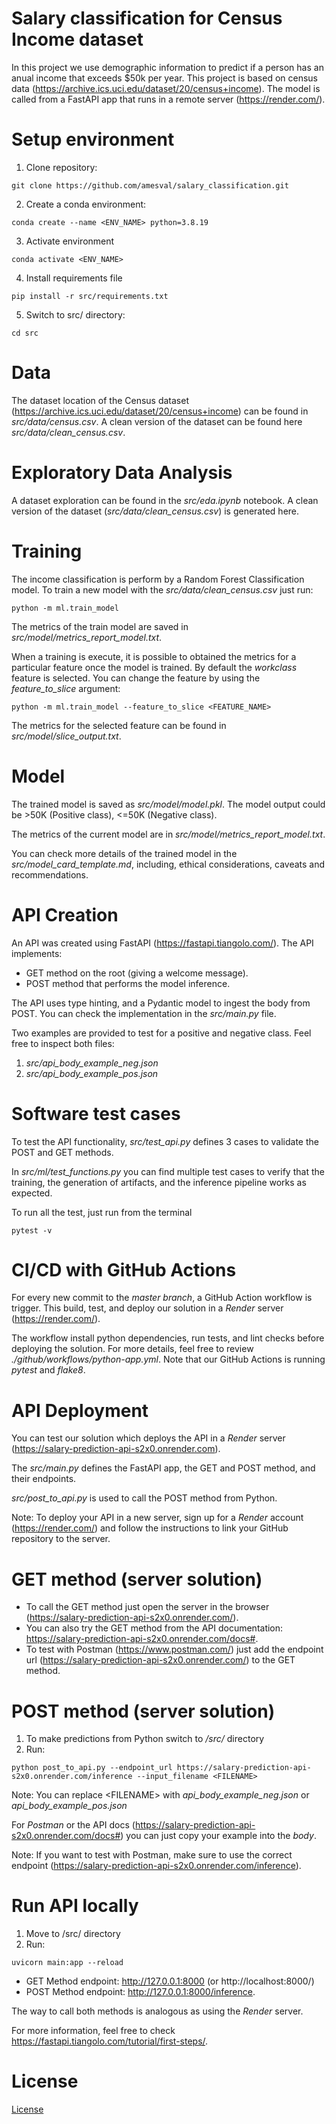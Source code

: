 # Salary classification for Census Income dataset

In this project we use demographic information to predict if a person has an anual income that exceeds $50k per year. This project is based on census data (https://archive.ics.uci.edu/dataset/20/census+income).
The model is called from a FastAPI app that runs in a remote server (https://render.com/).

# Setup environment

1. Clone repository:
```
git clone https://github.com/amesval/salary_classification.git
```

2. Create a conda environment:
```
conda create --name <ENV_NAME> python=3.8.19
```

3. Activate environment
```
conda activate <ENV_NAME>
```

4. Install requirements file
```
pip install -r src/requirements.txt
```

5. Switch to src/ directory:
```
cd src
```

# Data

The dataset location of the Census dataset (https://archive.ics.uci.edu/dataset/20/census+income) can be found in *src/data/census.csv*. A clean version of the dataset can be found here *src/data/clean_census.csv*.

# Exploratory Data Analysis

A dataset exploration can be found in the *src/eda.ipynb* notebook. A clean version of the dataset (*src/data/clean_census.csv*) is generated here.

# Training

The income classification is perform by a Random Forest Classification model. To train a new model with the *src/data/clean_census.csv* just run:
```
python -m ml.train_model
```

The metrics of the train model are saved in *src/model/metrics_report_model.txt*.

When a training is execute, it is possible to obtained the metrics for a particular feature once the model is trained. By default the *workclass* feature is selected. You can change the feature by using the *feature_to_slice* argument:
```
python -m ml.train_model --feature_to_slice <FEATURE_NAME>
```

The metrics for the selected feature can be found in *src/model/slice_output.txt*.

# Model

The trained model is saved as *src/model/model.pkl*. The model output could be >50K (Positive class), <=50K (Negative class).

The metrics of the current model are in *src/model/metrics_report_model.txt*.

You can check more details of the trained model in the *src/model_card_template.md*, including, ethical considerations, caveats and recommendations.

# API Creation

An API was created using FastAPI (https://fastapi.tiangolo.com/). The API implements:
* GET method on the root (giving a welcome message).
* POST method that performs the model inference.

The API uses type hinting, and a Pydantic model to ingest the body from POST. You can check the implementation in the *src/main.py* file.

Two examples are provided to test for a positive and negative class. Feel free to inspect both files:
1) *src/api_body_example_neg.json*
2) *src/api_body_example_pos.json*

# Software test cases

To test the API functionality, *src/test_api.py* defines 3 cases to validate the POST and GET methods.

In *src/ml/test_functions.py* you can find multiple test cases to verify that the training, the generation of artifacts, and the inference pipeline works as expected.

To run all the test, just run from the terminal
```
pytest -v 
```

# CI/CD with GitHub Actions

For every new commit to the *master branch*, a GitHub Action workflow is trigger. This build, test, and deploy our solution in a *Render* server (https://render.com/). 

The workflow install python dependencies, run tests, and lint checks before deploying the solution. For more details, feel free to review *./github/workflows/python-app.yml*. Note that our GitHub Actions is running *pytest* and *flake8*.



# API Deployment

You can test our solution which deploys the API in a *Render* server (https://salary-prediction-api-s2x0.onrender.com).

The *src/main.py* defines the FastAPI app, the GET and POST method, and their endpoints.

*src/post_to_api.py* is used to call the POST method from Python.

Note: To deploy your API in a new server, sign up for a *Render* account (https://render.com/) and follow the instructions to link your GitHub repository to the server.

# GET method (server solution)

- To call the GET method just open the server in the browser (https://salary-prediction-api-s2x0.onrender.com/).
- You can also try the GET method from the API documentation: https://salary-prediction-api-s2x0.onrender.com/docs#.
- To test with Postman (https://www.postman.com/) just add the endpoint url (https://salary-prediction-api-s2x0.onrender.com/) to the GET method.

# POST method (server solution)

1) To make predictions from Python switch to */src/* directory
2) Run:
```
python post_to_api.py --endpoint_url https://salary-prediction-api-s2x0.onrender.com/inference --input_filename <FILENAME>
```
Note: You can replace \<FILENAME\> with *api_body_example_neg.json* or *api_body_example_pos.json*

For *Postman* or the API docs (https://salary-prediction-api-s2x0.onrender.com/docs#) you can just copy your example into the *body*.

Note: If you want to test with Postman, make sure to use the correct endpoint (https://salary-prediction-api-s2x0.onrender.com/inference).

# Run API locally

1) Move to /src/ directory
2) Run:
```
uvicorn main:app --reload
```
- GET Method endpoint: http://127.0.0.1:8000 (or http://localhost:8000/)
- POST Method endpoint: http://127.0.0.1:8000/inference. 

The way to call both methods is analogous as using the *Render* server.

For more information, feel free to check https://fastapi.tiangolo.com/tutorial/first-steps/.

# License

[License](LICENSE.txt)

